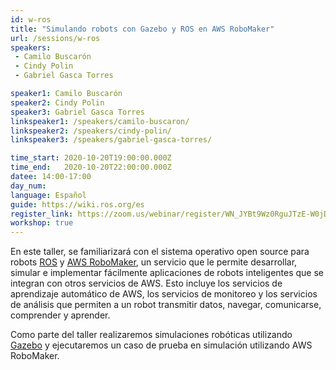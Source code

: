 ```yaml
---
id: w-ros
title: "Simulando robots con Gazebo y ROS en AWS RoboMaker"
url: /sessions/w-ros
speakers:
 - Camilo Buscarón
 - Cindy Polin
 - Gabriel Gasca Torres

speaker1: Camilo Buscarón
speaker2: Cindy Polin
speaker3: Gabriel Gasca Torres
linkspeaker1: /speakers/camilo-buscaron/
linkspeaker2: /speakers/cindy-polin/
linkspeaker3: /speakers/gabriel-gasca-torres/

time_start: 2020-10-20T19:00:00.000Z
time_end:   2020-10-20T22:00:00.000Z
datee: 14:00-17:00
day_num: 
language: Español
guide: https://wiki.ros.org/es
register_link: https://zoom.us/webinar/register/WN_JYBt9Wz0RguJTzE-W0jDXQ
workshop: true
---
```



 En este taller, se familiarizará con el sistema operativo open source para robots [ROS](http://www.ros.org) y [AWS RoboMaker](https://aws.amazon.com/robomaker), un servicio que le permite desarrollar, simular e implementar fácilmente aplicaciones de robots inteligentes que se integran con otros servicios de AWS. Esto incluye los servicios de aprendizaje automático de AWS, los servicios de monitoreo y los servicios de análisis que permiten a un robot transmitir datos, navegar, comunicarse, comprender y aprender.

Como parte del taller realizaremos simulaciones robóticas utilizando [Gazebo](http://gazebosim.org) y ejecutaremos un caso de prueba en simulación utilizando AWS RoboMaker.

